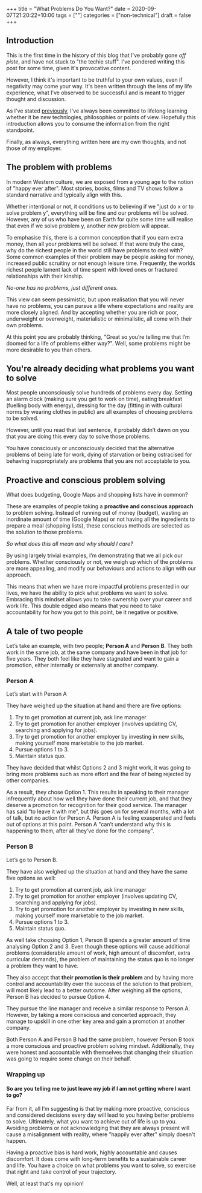 +++
title = "What Problems Do You Want?"
date = 2020-09-07T21:20:22+10:00
tags = [""]
categories = ["non-technical"]
draft = false
+++

## Introduction

This is the first time in the history of this blog that I've probably gone _off piste_, and have not stuck to "the techie stuff". I've pondered writing this post for some time, given it's provocative content.  

However, I think it's important to be truthful to your own values, even if negativity may come your way. It's been written through the lens of my life experience, what I've observed to be successful and is meant to trigger thought and discussion.

As I've stated [previously](https://blog.danielteycheney.com/posts/philosophies/), I've always been committed to lifelong learning whether it be new technlogies, philosophies or points of view. Hopefully this introduction allows you to consume the information from the right standpoint.

Finally, as always, everything written here are my own thoughts, and not those of my employer.

## The problem with problems

In modern Western culture, we are exposed from a young age to the notion of "happy ever after". Most stories, books, films and TV shows follow a standard narrative and typically align with this.

Whether intentional or not, it conditions us to believing if we "just do x or to solve problem y", everything will be fine and our problems will be solved. However, any of us who have been on Earth for quite some time will realise that even if we solve problem y, another new problem will appear.

To emphasise this, there is a common conception that if you earn extra money, then all your problems will be solved. If that were truly the case, why do the richest people in the world still have problems to deal with? Some common examples of their problem may be people asking for money, increased public scruitiny or not enough leisure time. Frequently, the worlds richest people lament lack of time spent with loved ones or fractured relationships with their kinship.

_*No-one has no problems, just different ones.*_

This view can seem pessimistic, but upon realisation that you will never have no problems, you can pursue a life where expectations and reality are more closely aligned. And by accepting whether you are rich or poor, underweight or overweight, materialistic or minimalistic, all come with their own problems.  

At this point you are probably thinking, "Great so you’re telling me that I’m doomed for a life of problems either way?". Well, some problems might be more desirable to you than others.  

## You're already deciding what problems you want to solve

Most people unconsciously solve hundreds of problems every day. Setting an alarm clock (making sure you get to work on time), eating breakfast (fuelling body with energy), dressing for the day (fitting in with cultural norms by wearing clothes in public) are all examples of choosing problems to be solved.  

However, until you read that last sentence, it probably didn’t dawn on you that you are doing this every day to solve those problems.  

You have consciously or unconsciously decided that the alternative problems of being late for work, dying of starvation or being ostracised for behaving inappropriately are problems that you are not acceptable to you.

## Proactive and conscious problem solving

What does budgeting, Google Maps and shopping lists have in common?

These are examples of people taking a **proactive and conscious approach** to problem solving. Instead of running out of money (budget), wasting an inordinate amount of time (Google Maps) or not having all the ingredients to prepare a meal (shopping lists), these conscious methods are selected as the solution to those problems.

_So what does this all mean and why should I care?_

By using largely trivial examples, I’m demonstrating that we all pick our problems. Whether consciously or not, we weigh up which of the problems are more appealing, and modify our behaviours and actions to align with our approach.

This means that when we have more impactful problems presented in our lives, we have the ability to pick what problems we want to solve. Embracing this mindset allows you to take ownership over your career and work life. This double edged also means that you need to take accountability for how you got to this point, be it negative or positive.

## A tale of two people

Let’s take an example, with two people; **Person A** and **Person B**. They both work in the same job, at the same company and have been in that job for five years. They both feel like they have stagnated and want to gain a promotion, either internally or externally at another company.

### Person A

Let’s start with Person A

They have weighed up the situation at hand and there are five options:

1. Try to get promotion at current job, ask line manager
2. Try to get promotion for another employer (involves updating CV, searching and applying for jobs).
3. Try to get promotion for another employer by investing in new skills, making yourself more marketable to the job market.
4. Pursue options 1 to 3.
5. Maintain status quo.

They have decided that whilst Options 2 and 3 might work, it was going to bring more problems such as more effort and the fear of being rejected by other companies.

As a result, they chose Option 1. This results in speaking to their manager infrequently about how well they have done their current job, and that they deserve a promotion for recognition for their good service. The manager has said “to leave it with me”, but this goes on for several months, with a lot of talk, but no action for Person A. Person A is feeling exasperated and feels out of options at this point. Person A "can’t understand why this is happening to them, after all they’ve done for the company".  

### Person B

Let’s go to Person B.

They have also weighed up the situation at hand and they have the same five options as well:

1. Try to get promotion at current job, ask line manager
2. Try to get promotion for another employer (involves updating CV, searching and applying for jobs).
3. Try to get promotion for another employer by investing in new skills, making yourself more marketable to the job market.
4. Pursue options 1 to 3.
5. Maintain status quo.

 As well take choosing Option 1, Person B spends a greater amount of time analysing Option 2 and 3. Even though these options will cause additional problems (considerable amount of work, high amount of discomfort, extra curricular demands), the problem of maintaining the status quo is no longer a problem they want to have.  
 
 They also accept that **their promotion is their problem** and by having more control and accountability over the success of the solution to that problem, will most likely lead to a better outcome. After weighing all the options, Person B has decided to pursue Option 4.

They pursue the line manager and receive a similar response to Person A. However, by taking a more conscious and concerted approach, they manage to upskill in one other key area and gain a promotion at another company.

Both Person A and Person B had the same problem, however Person B took a more conscious and proactive problem solving mindset. Additionally, they were honest and accountable with themselves that changing their situation was going to require some change on their behalf.

### Wrapping up

#### So are you telling me to just leave my job if I am not getting where I want to go?

Far from it, all I’m suggesting is that by making more proactive, conscious and considered decisions every day will lead to you having better problems to solve. Ultimately, what you want to achieve out of life is up to you. Avoiding problems or not acknowledging that they are always present will cause a misalignment with reality, where "happily ever after" simply doesn't happen.

Having a proactive bias is hard work, highly accountable and causes discomfort. It does come with long-term benefits to a sustainable career and life. You have a choice on what problems you want to solve, so exercise that right and take control of your trajectory.

Well, at least that's my opinion!

